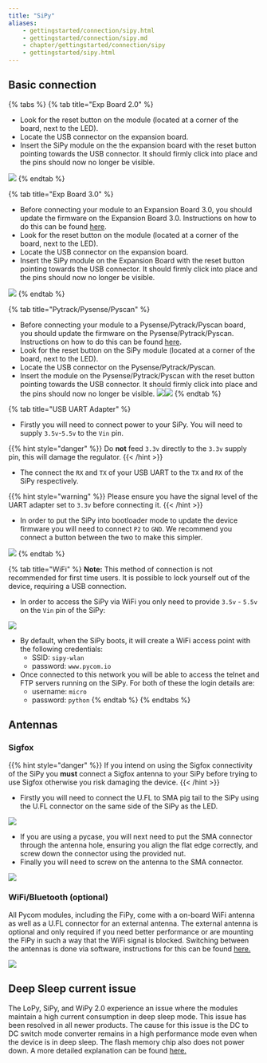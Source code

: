 ```yaml
---
title: "SiPy"
aliases:
    - gettingstarted/connection/sipy.html
    - gettingstarted/connection/sipy.md
    - chapter/gettingstarted/connection/sipy
    - gettingstarted/sipy.html
---
```

## Basic connection

{% tabs %}
{% tab title="Exp Board 2.0" %}
* Look for the reset button on the module (located at a corner of the board, next to the LED).
* Locate the USB connector on the expansion board.
* Insert the SiPy module on the the expansion board with the reset button pointing towards the USB connector. It should firmly click into place and the pins should now no longer be visible.

![](/gitbook/assets/expansion_board_2_sipy.png)
{% endtab %}

{% tab title="Exp Board 3.0" %}
* Before connecting your module to an Expansion Board 3.0, you should update the firmware on the Expansion Board 3.0. Instructions on how to do this can be found [here](/../pytrackpysense/installation/firmware).
* Look for the reset button on the module (located at a corner of the board, next to the LED).
* Locate the USB connector on the expansion board.
* Insert the SiPy module on the Expansion Board with the reset button pointing towards the USB connector. It should firmly click into place and the pins should now no longer be visible.

![](/gitbook/assets/expansion_board_3_sipy.png)
{% endtab %}

{% tab title="Pytrack/Pysense/Pyscan" %}
* Before connecting your module to a Pysense/Pytrack/Pyscan board, you should update the firmware on the Pysense/Pytrack/Pyscan. Instructions on how to do this can be found [here](/../pytrackpysense/installation/firmware).
* Look for the reset button on the SiPy module (located at a corner of the board, next to the LED).
* Locate the USB connector on the Pysense/Pytrack/Pyscan.
* Insert the module on the Pysense/Pytrack/Pyscan with the reset button pointing towards the USB connector. It should firmly click into place and the pins should now no longer be visible. ![](https://blobscdn.gitbook.com/v0/b/gitbook-28427.appspot.com/o/assets%2F-LIfiUlGe6_zTmmvcuEa%2F-LKMXk1KQvBgjpw04I3u%2F-LIqd_e51Wyuw40k6yJv%2FPysense_SiPy.png?generation=1534772077104600&alt=media)![](https://blobscdn.gitbook.com/v0/b/gitbook-28427.appspot.com/o/assets%2F-LIfiUlGe6_zTmmvcuEa%2F-LKMXk1KQvBgjpw04I3u%2F-LIqdauW7rAnQlc-AL07%2FPytrack_SiPy.png?generation=1534772072530754&alt=media)
{% endtab %}

{% tab title="USB UART Adapter" %}
* Firstly you will need to connect power to your SiPy. You will need to supply `3.5v`-`5.5v` to the `Vin` pin.

{{% hint style="danger" %}}
Do **not** feed `3.3v` directly to the `3.3v` supply pin, this will damage the regulator.
{{< /hint >}}

* The connect the `RX` and `TX` of your USB UART to the `TX` and `RX` of the SiPy respectively.

{{% hint style="warning" %}}
Please ensure you have the signal level of the UART adapter set to `3.3v` before connecting it.
{{< /hint >}}

* In order to put the SiPy into bootloader mode to update the device firmware you will need to connect `P2` to `GND`. We recommend you connect a button between the two to make this simpler.

![](/gitbook/assets/uart_sipy.png)
{% endtab %}

{% tab title="WiFi" %}
**Note:** This method of connection is not recommended for first time users. It is possible to lock yourself out of the device, requiring a USB connection.

* In order to access the SiPy via WiFi you only need to provide `3.5v` - `5.5v` on the `Vin` pin of the SiPy:

![](/gitbook/assets/bare_sipy.png)

* By default, when the SiPy boots, it will create a WiFi access point with the following credentials:
  * SSID: `sipy-wlan`
  * password: `www.pycom.io`
* Once connected to this network you will be able to access the telnet and FTP servers running on the SiPy. For both of these the login details are:
  * username: `micro`
  * password: `python`
{% endtab %}
{% endtabs %}

## Antennas

### Sigfox

{{% hint style="danger" %}}
If you intend on using the Sigfox connectivity of the SiPy you **must** connect a Sigfox antenna to your SiPy before trying to use Sigfox otherwise you risk damaging the device.
{{< /hint >}}

* Firstly you will need to connect the U.FL to SMA pig tail to the SiPy using the U.FL connector on the same side of the SiPy as the LED.

![](/gitbook/assets/sigfox_pigtail_sipy.png)

* If you are using a pycase, you will next need to put the SMA connector through the antenna hole, ensuring you align the flat edge correctly, and screw down the connector using the provided nut.
* Finally you will need to screw on the antenna to the SMA connector.

![](/gitbook/assets/sigfox_pigtail_ant_sipy.png)

### WiFi/Bluetooth (optional)

All Pycom modules, including the FiPy, come with a on-board WiFi antenna as well as a U.FL connector for an external antenna. The external antenna is optional and only required if you need better performance or are mounting the FiPy in such a way that the WiFi signal is blocked. Switching between the antennas is done via software, instructions for this can be found [here.]()

![](/gitbook/assets/wifi_pigtail_ant_sipy.png)

## Deep Sleep current issue

The LoPy, SiPy, and WiPy 2.0 experience an issue where the modules maintain a high current consumption in deep sleep mode. This issue has been resolved in all newer products. The cause for this issue is the DC to DC switch mode converter remains in a high performance mode even when the device is in deep sleep. The flash memory chip also does not power down. A more detailed explanation can be found [here.](https://forum.pycom.io/topic/1022/root-causes-of-high-deep-sleep-current)

